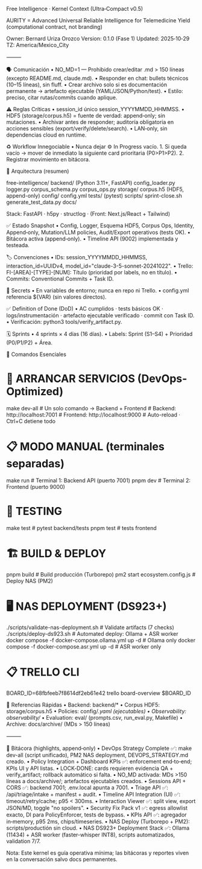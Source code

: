 Free Intelligence · Kernel Context (Ultra‑Compact v0.5)

AURITY = Advanced Universal Reliable Intelligence for Telemedicine Yield (computational contract, not branding)

Owner: Bernard Uriza Orozco
Version: 0.1.0 (Fase 1)
Updated: 2025‑10‑29
TZ: America/Mexico_City

⸻

🗣️ Comunicación
	•	NO_MD=1 — Prohibido crear/editar .md > 150 líneas (excepto README.md, claude.md).
	•	Responder en chat: bullets técnicos (10–15 líneas), sin fluff.
	•	Crear archivo solo si es documentación permanente → artefacto ejecutable (YAML/JSON/Python/test).
	•	Estilo: preciso, citar rutas/commits cuando aplique.

⚠️ Reglas Críticas
	•	session_id único session_YYYYMMDD_HHMMSS.
	•	HDF5 (storage/corpus.h5) = fuente de verdad: append‑only; sin mutaciones.
	•	Archivar antes de responder; auditoría obligatoria en acciones sensibles (export/verify/delete/search).
	•	LAN‑only, sin dependencias cloud en runtime.

♻️ Workflow Innegociable
	•	Nunca dejar ⚙️ In Progress vacío.
	1.	Si queda vacío → mover de inmediato la siguiente card prioritaria (P0>P1>P2).
	2.	Registrar movimiento en bitácora.

🧱 Arquitectura (resumen)

free-intelligence/
  backend/ (Python 3.11+, FastAPI)
    config_loader.py  logger.py  corpus_schema.py  corpus_ops.py
  storage/  corpus.h5  (HDF5, append-only)
  config/   config.yml
  tests/    (pytest)
  scripts/  sprint-close.sh  generate_test_data.py
  docs/

Stack: FastAPI · h5py · structlog · (Front: Next.js/React + Tailwind)

✅ Estado Snapshot
	•	Config, Logger, Esquema HDF5, Corpus Ops, Identity, Append‑only, Mutation/LLM policies, Audit/Export operativos (tests OK).
	•	Bitácora activa (append‑only).
	•	Timeline API (9002) implementada y testeada.

🏷️ Convenciones
	•	IDs: session_YYYYMMDD_HHMMSS, interaction_id=UUIDv4, model_id="claude-3-5-sonnet-20241022".
	•	Trello: FI-[AREA]-[TYPE]-[NUM]: Título (prioridad por labels, no en título).
	•	Commits: Conventional Commits + Task ID.

🔐 Secrets
	•	En variables de entorno; nunca en repo ni Trello.
	•	config.yml referencia ${VAR} (sin valores directos).

✅ Definition of Done (DoD)
	•	AC cumplidos · tests básicos OK · logs/instrumentación · artefacto ejecutable verificado · commit con Task ID.
	•	Verificación: python3 tools/verify_artifact.py.

🗓️ Sprints
	•	4 sprints × 4 días (16 días).
	•	Labels: Sprint (S1–S4) + Prioridad (P0/P1/P2) + Área.

🧰 Comandos Esenciales

# 🚀 ARRANCAR SERVICIOS (DevOps-Optimized)
make dev-all                   # Un solo comando → Backend + Frontend
                               # Backend: http://localhost:7001
                               # Frontend: http://localhost:9000
                               # Auto-reload · Ctrl+C detiene todo

# 📋 MODO MANUAL (terminales separadas)
make run                       # Terminal 1: Backend API (puerto 7001)
pnpm dev                       # Terminal 2: Frontend (puerto 9000)

# 🧪 TESTING
make test                      # pytest backend/tests
pnpm test                      # tests frontend

# 🏗️ BUILD & DEPLOY
pnpm build                     # Build producción (Turborepo)
pm2 start ecosystem.config.js  # Deploy NAS (PM2)

# 🖥️ NAS DEPLOYMENT (DS923+)
./scripts/validate-nas-deployment.sh  # Validate artifacts (7 checks)
./scripts/deploy-ds923.sh             # Automated deploy: Ollama + ASR worker
docker compose -f docker-compose.ollama.yml up -d  # Ollama only
docker compose -f docker-compose.asr.yml up -d     # ASR worker only

# 📋 TRELLO CLI
BOARD_ID=68fbfeeb7f8614df2eb61e42
trello board-overview $BOARD_ID

🔗 Referencias Rápidas
	•	Backend: backend/*
	•	Corpus HDF5: storage/corpus.h5
	•	Policies: config/*.yaml (ejecutables)
	•	Observability: observability/*
	•	Evaluation: eval/ (prompts.csv, run_eval.py, Makefile)
	•	Archive: docs/archive/ (MDs > 150 líneas)

⸻

📝 Bitácora (highlights, append‑only)
	•	DevOps Strategy Complete ✅: make dev-all (script unificado), PM2 NAS deployment, DEVOPS_STRATEGY.md creado.
	•	Policy Integration + Dashboard KPIs ✅: enforcement end‑to‑end; KPIs UI y API listas.
	•	LOCK‑DONE: cards requieren evidencia QA + verify_artifact; rollback automático si falta.
	•	NO_MD activada: MDs >150 líneas a docs/archive/; artefactos ejecutables creados.
	•	Sessions API + CORS ✅: backend 7001; .env.local apunta a 7001.
	•	Triage API ✅: /api/triage/intake + manifest + audit.
	•	Timeline API Integration (UI) ✅: timeout/retry/cache; p95 < 300ms.
	•	Interaction Viewer ✅: split view, export JSON/MD, toggle "no spoilers".
	•	Security Fix Pack v1 ✅: egress allowlist exacto, DI para PolicyEnforcer, tests de bypass.
	•	KPIs API ✅: agregador in‑memory, p95 2ms, chips/timeseries.
	•	NAS Deploy (Turborepo + PM2): scripts/productión sin cloud.
	•	NAS DS923+ Deployment Stack ✅: Ollama (11434) + ASR worker (faster-whisper INT8), scripts automatizados, validation 7/7.

Nota: Este kernel es guía operativa mínima; las bitácoras y reportes viven en la conversación salvo docs permanentes.
